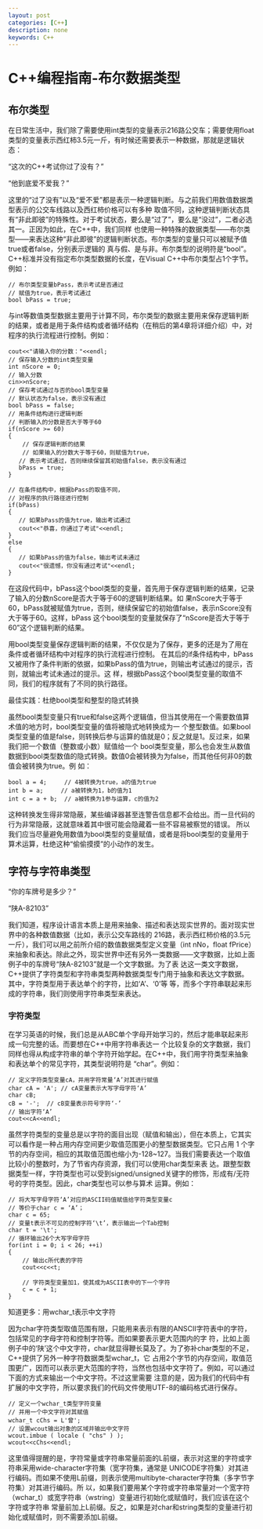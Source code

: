 ```yaml
---
layout: post
categories: [C++]
description: none
keywords: C++
---
```

# C++编程指南-布尔数据类型

## 布尔类型
在日常生活中，我们除了需要使用int类型的变量表示216路公交车；需要使用float类型的变量表示西红柿3.5元一斤，有时候还需要表示一种数据，那就是逻辑状态：

“这次的C++考试你过了没有？”

“他到底爱不爱我？”

这里的“过了没有”以及“爱不爱”都是表示一种逻辑判断。与之前我们用数值数据类型表示的公交车线路以及西红柿价格可以有多种 取值不同，这种逻辑判断状态具有“非此即彼”的特殊性。对于考试状态，要么是“过了”，要么是“没过”，二者必选其一。正因为如此，在C++中，我们同样 也使用一种特殊的数据类型——布尔类型——来表达这种“非此即彼”的逻辑判断状态。布尔类型的变量只可以被赋予值true或者false，分别表示逻辑的 真与假、是与非。布尔类型的说明符是“bool”。C++标准并没有指定布尔类型数据的长度，在Visual C++中布尔类型占1个字节。例如：
```
// 布尔类型变量bPass，表示考试是否通过
// 赋值为true，表示考试通过
bool bPass = true;
```
与int等数值类型数据主要用于计算不同，布尔类型的数据主要用来保存逻辑判断的结果，或者是用于条件结构或者循环结构（在稍后的第4章将详细介绍）中，对程序的执行流程进行控制。例如：
```
cout<<"请输入你的分数："<<endl;
// 保存输入分数的int类型变量
int nScore = 0;
// 输入分数
cin>>nScore;
// 保存考试通过与否的bool类型变量
// 默认状态为false，表示没有通过
bool bPass = false;
// 用条件结构进行逻辑判断
// 判断输入的分数是否大于等于60
if(nScore >= 60)
{
    // 保存逻辑判断的结果
    // 如果输入的分数大于等于60，则赋值为true，
   // 表示考试通过，否则继续保留其初始值false，表示没有通过
   bPass = true;
}

// 在条件结构中，根据bPass的取值不同，
// 对程序的执行路径进行控制
if(bPass)
{
   // 如果bPass的值为true，输出考试通过
   cout<<"恭喜，你通过了考试"<<endl;
}
else
{
   // 如果bPass的值为false，输出考试未通过
   cout<<"很遗憾，你没有通过考试"<<endl;
}
```
在这段代码中，bPass这个bool类型的变量，首先用于保存逻辑判断的结果，记录了输入的分数nScore是否大于等于60的逻辑判断结果。如 果nScore大于等于60，bPass就被赋值为true，否则，继续保留它的初始值false，表示nScore没有大于等于60。这样，bPass 这个bool类型的变量就保存了“nScore是否大于等于60”这个逻辑判断的结果。

用bool类型变量保存逻辑判断的结果，不仅仅是为了保存，更多的还是为了用在条件或者循环结构中对程序的执行流程进行控制。 在其后的if条件结构中，bPass又被用作了条件判断的依据，如果bPass的值为true，则输出考试通过的提示，否则，就输出考试未通过的提示。这 样，根据bPass这个bool类型变量的取值不同，我们的程序就有了不同的执行路径。


最佳实践：杜绝bool类型和整型的隐式转换


虽然bool类型变量只有true和false这两个逻辑值，但当其使用在一个需要数值算术值的地方时，bool类型变量的值将被隐式地转换成为一 个整型数值。如果bool类型变量的值是false，则转换后参与运算的值就是0；反之就是1。反过来，如果我们把一个数值（整数或小数）赋值给一个 bool类型变量，那么也会发生从数值数据到bool类型数值的隐式转换。数值0会被转换为为false，而其他任何非0的数值会被转换为true。例 如：
```
bool a = 4;     // 4被转换为true，a的值为true
int b = a;     // a被转换为1，b的值为1
int c = a + b;  // a被转换为1参与运算，c的值为2
```
这种转换发生得非常隐蔽，某些编译器甚至连警告信息都不会给出。而一旦代码的行为非常隐蔽，这就意味着其中很可能会隐藏着一些不容易被察觉的错误。 所以我们应当尽量避免用数值为bool类型的变量赋值，或者是将bool类型的变量用于算术运算，杜绝这种“偷偷摸摸”的小动作的发生。

## 字符与字符串类型
“你的车牌号是多少？”

“陕A-82103”

我们知道，程序设计语言本质上是用来抽象、描述和表达现实世界的。面对现实世界中的各种数值数据（比如，表示公交车路线的 216路，表示西红柿价格的3.5元一斤），我们可以用之前所介绍的数值数据类型定义变量（int nNo，float fPrice）来抽象和表达。除此之外，现实世界中还有另外一类数据——文字数据，比如上面例子中的车牌号“陕A-82103”就是一个文字数据。为了表 达这一类文字数据，C++提供了字符类型和字符串类型两种数据类型专门用于抽象和表达文字数据。其中，字符类型用于表达单个的字符，比如‘A’、‘0’等 等，而多个字符串联起来形成的字符串，我们则使用字符串类型来表达。

### 字符类型
在学习英语的时候，我们总是从ABC单个字母开始学习的，然后才能串联起来形成一句完整的话。而要想在C++中用字符串表达一 个比较复杂的文字数据，我们同样也得从构成字符串的单个字符开始学起。在C++中，我们用字符类型来抽象和表达单个的常见字符，其类型说明符是 “char”。例如：
```
// 定义字符类型变量cA，并用字符常量‘A’对其进行赋值
char cA = 'A'; // cA变量表示大写字母字符‘A’
char cB;
cB = '-';  // cB变量表示符号字符‘-’
// 输出字符‘A’
cout<<cA<<endl;
```
虽然字符类型的变量总是以字符的面目出现（赋值和输出），但在本质上，它其实可以看作是一种占用内存空间更少取值范围更小的整型数据类型。它只占用 1 个字节的内存空间，相应的其取值范围也缩小为-128~127。当我们需要表达一个取值比较小的整数时，为了节省内存资源，我们可以使用char类型来表 达。跟整型数据类型一样，字符类型也可以受到signed/unsigned关键字的修饰，形成有/无符号的字符类型。因此，char类型也可以参与算术 运算。例如：
```
// 将大写字母字符‘A’对应的ASCII码值赋值给字符类型变量c
// 等价于char c = ‘A’；
char c = 65;
// 变量t表示不可见的控制字符‘\t’，表示输出一个Tab控制
char t = '\t';
// 循环输出26个大写字母字符
for(int i = 0; i < 26; ++i)
{
    // 输出c所代表的字符
    cout<<c<<t;

    // 字符类型变量加1，使其成为ASCII表中的下一个字符
    c = c + 1;
}
```
知道更多：用wchar_t表示中文字符

因为char字符类型取值范围有限，只能用来表示有限的ANSCII字符表中的字符，包括常见的字母字符和控制字符等。而如果要表示更大范围内的字 符，比如上面例子中的‘陕’这个中文字符，char就显得鞭长莫及了。为了弥补char类型的不足，C++提供了另外一种字符数据类型wchar_t，它 占用2个字节的内存空间，取值范围更广，因而可以表示更大范围的字符，当然也包括中文字符了。例如，可以通过下面的方式来输出一个中文字符。不过这里需要 注意的是，因为我们的代码中有扩展的中文字符，所以要求我们的代码文件使用UTF-8的编码格式进行保存。
```
// 定义一个wchar_t类型字符变量
// 并用一个中文字符对其赋值
wchar_t cChs = L'曾';
// 设置wcout输出对象的区域并输出中文字符
wcout.imbue ( locale ( "chs" ) );
wcout<<cChs<<endl;
```
这里值得提醒的是，字符常量或字符串常量前面的L前缀，表示对这里的字符或字符串采用wide-character字符集（宽字符集，通常是 UNICODE字符集）对其进行编码。而如果不使用L前缀，则表示使用multibyte-character字符集（多字节字符集）对其进行编码。所 以，如果我们要用某个字符或字符串常量对一个宽字符（wchar_t）或宽字符串（wstring）变量进行初始化或赋值时，我们应该在这个字符或字符串 常量前加上L前缀。反之，如果是对char和string类型的变量进行初始化或赋值时，则不需要添加L前缀。